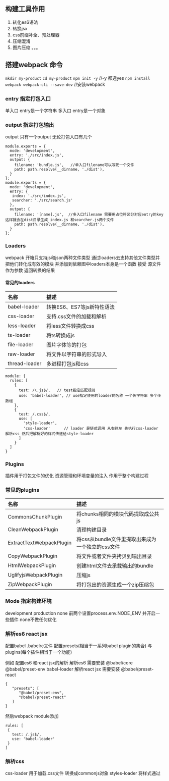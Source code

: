 ## 构建工具作用
 1. 转化es6语法
 2. 转换jsx
 3. css前缀补全、预处理器
 4. 压缩混淆
 5. 图片压缩
 。。。
## 搭建webpack 命令
`mkdir my-product`
`cd my-product`
`npm init -y`  //-y 都选yes
`npm install webpack webpack-cli --save-dev` //安装webpack
### entry 指定打包入口
 单入口 entry是一个字符串 
 多入口 entry是一个对象
### output 指定打包输出 
 output 只有一个output 无论打包入口有几个
 
```
module.exports = {
  mode: 'development',
  entry: './src/index.js',
  output: {
    filename: 'bundle.js',   //单入口filename可以写死一个文件
    path: path.resolve(__dirname, './dist'),
  }
};
module.exports = {
  mode: 'development',
  entry: {
   index: './src/index.js',
   searcher: './src/search.js'
  },
  output: {
    filename: '[name].js',  //多入口filename 需要用占位符区分对应entry的key 这样就会在dist目录生成 index.js 和searcher.js两个文件
    path: path.resolve(__dirname, './dist'),
  }
};
```
### Loaders
webpack 开箱只支持js和json两种文件类型 通过loaders去支持其他文件类型并把他们转化成有效的模块 并添加到依赖图中loaders本身是一个函数 接受
源文件作为参数 返回转换的结果

#### 常见的loaders


|名称| 描述 |
|:--|:--|
| babel-loader | 转换ES6、ES7等js新特性语法 |
| css-loader | 支持.css文件的加载和解析 |
| less-loader |将less文件转换成css |
|ts-loader|将ts转换成js
|file-loader|图片字体等的打包
|raw-loader|将文件以字符串的形式导入
|thread-loader|多进程打包js和css
```
module: {
  rules: [
    {
      test: /\.js$/,   // test指定匹配规则
      use: 'babel-loader', // use指定使用的loader的名称 一个传字符串 多个传数组
    },
    {
      test: /.css$/,
      use: [
        'style-loader',
        'css-loader'      // loader 是链式调用 从右往左 先执行css-loader 解析css 然后把解析好的样式传递给style-loader
      ]
    }
  ]
}
```
### Plugins

插件用于打包文件的优化 资源管理和环境变量的注入 作用于整个构建过程

### 常见的plugins 
名称|描述
:--|:--
CommonsChunkPlugin|将chunks相同的模块代码提取成公共js
CleanWebpackPlugin|清理构建目录
ExtractTextWebpackPlugin|将css从bundle文件里提取出来成为一个独立的css文件
CopyWebpackPlugin|将文件或者文件夹拷贝到输出目录
HtmlWebpackPlugin|创建html文件去承载输出的bundle
UglifyjsWebpackPlugin|压缩js
ZipWebpackPlugin|将打包出的资源生成一个zip压缩包
### Mode 指定构建环境 
development production none 前两个设置process.env.NODE_ENV 并开启一些插件 none不做任何优化

###  解析es6 react jsx
配置babel  .babelrc文件
配置presets(相当于一系列babel plugin的集合) 与 plugins(每个插件相当于一个功能)

例如 配置es6 和react jsx的解析
解析es6 需要安装 @babel/core @babel/preset-env babel-loader 
解析react jsx 需要安装 @babel/preset-react
```
{
   "presets": [
      "@babel/preset-env",
      "@babel/preset-react"
   ]
}
```
然后webpack module添加
```
rules: [
 {
   test: /.js$/,
   use: 'babel-loader'
 }
]
```
### 解析css
css-loader 用于加载.css文件 转换成commonjs对象
styles-loader 将样式通过<style>标签插入head中
less-loader sass-loader 将less sass转换为.css
解析less
```
 {
   test: /.less$/,
   use: [
     'styles-loader',
     'css-loader',
     'less-loader'
   ]
 }
```
### 解析图片和字体
  解析文件用file-loader
 解析图片
 ```
 {
   test: /.(png|jpg|gif|jpeg)$/,
   use: 'file-loader'
 }
 ```
  解析字体文件
 ```
 {
   test: /.(woff|woff2|eot|ttf|otf)$/,
   use: 'file-loader'
 }
 ```
 url-loader 也可以处理图片和字体 内部也是用的file-loader,可以设置较小的资源自动base64
  解析图片
 ```
 {
   test: /.(png|jpg|gif|jpeg)$/,
   use: [
    {
      loader: 'url-loader',
      options: {
        limit: 10240   //图片小于10k 就会自动把图片转为base64 打包完就不会把图片直接打包到文件里 没有单独的图片
      }
    }
   ]
 }
 ```
 ### webpack 文件监听
 发现源码变化时 自动重新构建输出文件 ，两种方式开启监听
 + 启动webpack命令时 带上 --watch 参数
 + webpack.config.js 中配置 watch: true
 缺点是重新构建以后 需要手动刷新浏览器 不能热更新
 ### 热更新 webpack-dev-server 开发环境使用
WDS
+ 不用手动刷新浏览器
+ 不输出文件 而是放在内存中
通常结合HotModuleReplacementPlugin插件 一起实现热更新 
#### 热更新原理：
+ 初始化 ：webpack Compile 将js编译成Bundle =》 Bundle server： 提供Bundle文件在浏览器的访问
+ 更新：webpack Compile 将js编译成Bundle =》 HMR server：将热更新的文件输出给 HMR Runtime
     HMR Runtime: 注入浏览器 更新文件的变化
